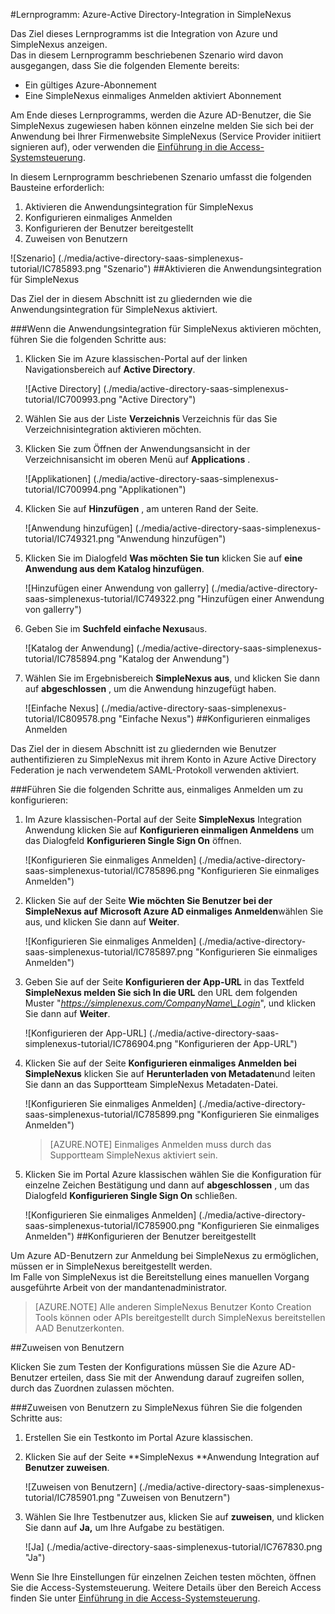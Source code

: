 <properties 
    pageTitle="Lernprogramm: Azure-Active Directory-Integration in SimpleNexus | Microsoft Azure" 
    description="Informationen Sie zur Verwendung von SimpleNexus mit Azure Active Directory einmaliges Anmelden, automatisierte Bereitstellung und mehr aktivieren!" 
    services="active-directory" 
    authors="jeevansd"  
    documentationCenter="na" 
    manager="femila"/>
<tags 
    ms.service="active-directory" 
    ms.devlang="na" 
    ms.topic="article" 
    ms.tgt_pltfrm="na" 
    ms.workload="identity" 
    ms.date="09/19/2016" 
    ms.author="jeedes" />

#<a name="tutorial-azure-active-directory-integration-with-simplenexus"></a>Lernprogramm: Azure-Active Directory-Integration in SimpleNexus
  
Das Ziel dieses Lernprogramms ist die Integration von Azure und SimpleNexus anzeigen.  
Das in diesem Lernprogramm beschriebenen Szenario wird davon ausgegangen, dass Sie die folgenden Elemente bereits:

-   Ein gültiges Azure-Abonnement
-   Eine SimpleNexus einmaliges Anmelden aktiviert Abonnement
  
Am Ende dieses Lernprogramms, werden die Azure AD-Benutzer, die Sie SimpleNexus zugewiesen haben können einzelne melden Sie sich bei der Anwendung bei Ihrer Firmenwebsite SimpleNexus (Service Provider initiiert signieren auf), oder verwenden die [Einführung in die Access-Systemsteuerung](active-directory-saas-access-panel-introduction.md).
  
In diesem Lernprogramm beschriebenen Szenario umfasst die folgenden Bausteine erforderlich:

1.  Aktivieren die Anwendungsintegration für SimpleNexus
2.  Konfigurieren einmaliges Anmelden
3.  Konfigurieren der Benutzer bereitgestellt
4.  Zuweisen von Benutzern

![Szenario] (./media/active-directory-saas-simplenexus-tutorial/IC785893.png "Szenario")
##<a name="enabling-the-application-integration-for-simplenexus"></a>Aktivieren die Anwendungsintegration für SimpleNexus
  
Das Ziel der in diesem Abschnitt ist zu gliedernden wie die Anwendungsintegration für SimpleNexus aktiviert.

###<a name="to-enable-the-application-integration-for-simplenexus-perform-the-following-steps"></a>Wenn die Anwendungsintegration für SimpleNexus aktivieren möchten, führen Sie die folgenden Schritte aus:

1.  Klicken Sie im Azure klassischen-Portal auf der linken Navigationsbereich auf **Active Directory**.

    ![Active Directory] (./media/active-directory-saas-simplenexus-tutorial/IC700993.png "Active Directory")

2.  Wählen Sie aus der Liste **Verzeichnis** Verzeichnis für das Sie Verzeichnisintegration aktivieren möchten.

3.  Klicken Sie zum Öffnen der Anwendungsansicht in der Verzeichnisansicht im oberen Menü auf **Applications** .

    ![Applikationen] (./media/active-directory-saas-simplenexus-tutorial/IC700994.png "Applikationen")

4.  Klicken Sie auf **Hinzufügen** , am unteren Rand der Seite.

    ![Anwendung hinzufügen] (./media/active-directory-saas-simplenexus-tutorial/IC749321.png "Anwendung hinzufügen")

5.  Klicken Sie im Dialogfeld **Was möchten Sie tun** klicken Sie auf **eine Anwendung aus dem Katalog hinzufügen**.

    ![Hinzufügen einer Anwendung von gallerry] (./media/active-directory-saas-simplenexus-tutorial/IC749322.png "Hinzufügen einer Anwendung von gallerry")

6.  Geben Sie im **Suchfeld** **einfache Nexus**aus.

    ![Katalog der Anwendung] (./media/active-directory-saas-simplenexus-tutorial/IC785894.png "Katalog der Anwendung")

7.  Wählen Sie im Ergebnisbereich **SimpleNexus aus**, und klicken Sie dann auf **abgeschlossen** , um die Anwendung hinzugefügt haben.

    ![Einfache Nexus] (./media/active-directory-saas-simplenexus-tutorial/IC809578.png "Einfache Nexus")
##<a name="configuring-single-sign-on"></a>Konfigurieren einmaliges Anmelden
  
Das Ziel der in diesem Abschnitt ist zu gliedernden wie Benutzer authentifizieren zu SimpleNexus mit ihrem Konto in Azure Active Directory Federation je nach verwendetem SAML-Protokoll verwenden aktiviert.

###<a name="to-configure-single-sign-on-perform-the-following-steps"></a>Führen Sie die folgenden Schritte aus, einmaliges Anmelden um zu konfigurieren:

1.  Im Azure klassischen-Portal auf der Seite **SimpleNexus** Integration Anwendung klicken Sie auf **Konfigurieren einmaligen Anmeldens** um das Dialogfeld **Konfigurieren Single Sign On** öffnen.

    ![Konfigurieren Sie einmaliges Anmelden] (./media/active-directory-saas-simplenexus-tutorial/IC785896.png "Konfigurieren Sie einmaliges Anmelden")

2.  Klicken Sie auf der Seite **Wie möchten Sie Benutzer bei der SimpleNexus auf** **Microsoft Azure AD einmaliges Anmelden**wählen Sie aus, und klicken Sie dann auf **Weiter**.

    ![Konfigurieren Sie einmaliges Anmelden] (./media/active-directory-saas-simplenexus-tutorial/IC785897.png "Konfigurieren Sie einmaliges Anmelden")

3.  Geben Sie auf der Seite **Konfigurieren der App-URL** in das Textfeld **SimpleNexus melden Sie sich In die URL** den URL dem folgenden Muster "*https://simplenexus.com/CompanyName\_Login*", und klicken Sie dann auf **Weiter**.

    ![Konfigurieren der App-URL] (./media/active-directory-saas-simplenexus-tutorial/IC786904.png "Konfigurieren der App-URL")

4.  Klicken Sie auf der Seite **Konfigurieren einmaliges Anmelden bei SimpleNexus** klicken Sie auf **Herunterladen von Metadaten**und leiten Sie dann an das Supportteam SimpleNexus Metadaten-Datei.

    ![Konfigurieren Sie einmaliges Anmelden] (./media/active-directory-saas-simplenexus-tutorial/IC785899.png "Konfigurieren Sie einmaliges Anmelden")

    >[AZURE.NOTE] Einmaliges Anmelden muss durch das Supportteam SimpleNexus aktiviert sein.

5.  Klicken Sie im Portal Azure klassischen wählen Sie die Konfiguration für einzelne Zeichen Bestätigung und dann auf **abgeschlossen** , um das Dialogfeld **Konfigurieren Single Sign On** schließen.

    ![Konfigurieren Sie einmaliges Anmelden] (./media/active-directory-saas-simplenexus-tutorial/IC785900.png "Konfigurieren Sie einmaliges Anmelden")
##<a name="configuring-user-provisioning"></a>Konfigurieren der Benutzer bereitgestellt
  
Um Azure AD-Benutzern zur Anmeldung bei SimpleNexus zu ermöglichen, müssen er in SimpleNexus bereitgestellt werden.  
Im Falle von SimpleNexus ist die Bereitstellung eines manuellen Vorgang ausgeführte Arbeit von der mandantenadministrator.

>[AZURE.NOTE] Alle anderen SimpleNexus Benutzer Konto Creation Tools können oder APIs bereitgestellt durch SimpleNexus bereitstellen AAD Benutzerkonten.

##<a name="assigning-users"></a>Zuweisen von Benutzern
  
Klicken Sie zum Testen der Konfigurations müssen Sie die Azure AD-Benutzer erteilen, dass Sie mit der Anwendung darauf zugreifen sollen, durch das Zuordnen zulassen möchten.

###<a name="to-assign-users-to-simplenexus-perform-the-following-steps"></a>Zuweisen von Benutzern zu SimpleNexus führen Sie die folgenden Schritte aus:

1.  Erstellen Sie ein Testkonto im Portal Azure klassischen.

2.  Klicken Sie auf der Seite **SimpleNexus **Anwendung Integration auf **Benutzer zuweisen**.

    ![Zuweisen von Benutzern] (./media/active-directory-saas-simplenexus-tutorial/IC785901.png "Zuweisen von Benutzern")

3.  Wählen Sie Ihre Testbenutzer aus, klicken Sie auf **zuweisen**, und klicken Sie dann auf **Ja,** um Ihre Aufgabe zu bestätigen.

    ![Ja] (./media/active-directory-saas-simplenexus-tutorial/IC767830.png "Ja")
  
Wenn Sie Ihre Einstellungen für einzelnen Zeichen testen möchten, öffnen Sie die Access-Systemsteuerung. Weitere Details über den Bereich Access finden Sie unter [Einführung in die Access-Systemsteuerung](active-directory-saas-access-panel-introduction.md).